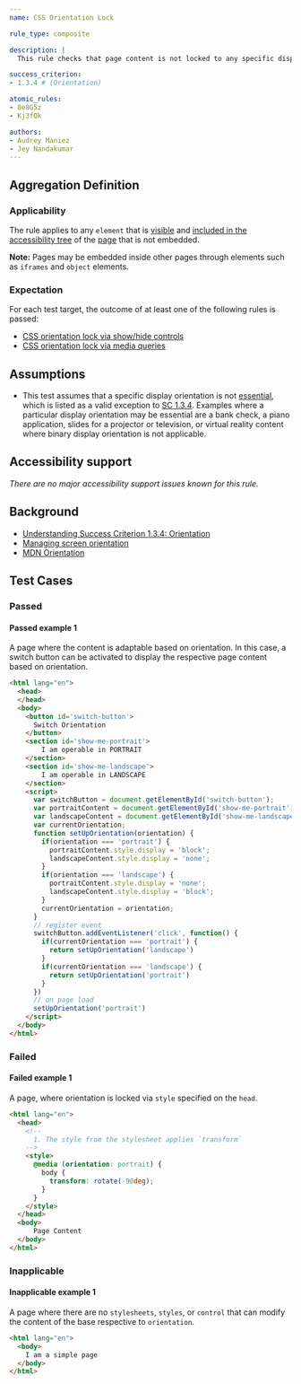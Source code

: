 ```yaml
---
name: CSS Orientation Lock

rule_type: composite

description: |
  This rule checks that page content is not locked to any specific display orientation, and the content is operable in all display orientations.

success_criterion:
- 1.3.4 # (Orientation)

atomic_rules:
- 8e8G5z
- Kj3fQk

authors:
- Audrey Maniez
- Jey Nandakumar
---
```


## Aggregation Definition

### Applicability

The rule applies to any `element` that is [visible](#visible) and [included in the accessibility tree](#included-in-the-accessibility-tree) of the [page](https://www.w3.org/TR/WCAG21/#dfn-web-page-s) that is not embedded.

**Note:** Pages may be embedded inside other pages through elements such as `iframes` and `object` elements.

### Expectation

For each test target, the outcome of at least one of the following rules is passed:
- [CSS orientation lock via show/hide controls](https://auto-wcag.github.io/auto-wcag/rules/8e8G5z.html) 
- [CSS orientation lock via media queries](https://auto-wcag.github.io/auto-wcag/rules/Kj3fQk.html)


## Assumptions

* This test assumes that a specific display orientation is not [essential](https://www.w3.org/TR/WCAG21/#dfn-essential), which is listed as a valid exception to [SC 1.3.4]((https://www.w3.org/WAI/WCAG21/Understanding/orientation.html)). Examples where a particular display orientation may be essential are a bank check, a piano application, slides for a projector or television, or virtual reality content where binary display orientation is not applicable.

## Accessibility support

*There are no major accessibility support issues known for this rule.*

## Background

- [Understanding Success Criterion 1.3.4: Orientation](https://www.w3.org/WAI/WCAG21/Understanding/orientation.html)
- [Managing screen orientation](https://developer.mozilla.org/en-US/docs/Web/API/CSS_Object_Model/Managing_screen_orientation)
- [MDN Orientation](https://developer.mozilla.org/en-US/docs/Web/CSS/@media/orientation)

## Test Cases

### Passed

#### Passed example 1

A page where the content is adaptable based on orientation. In this case, a switch button can be activated to display the respective page content based on orientation.

```html
<html lang="en">
  <head>
  </head>
  <body>
    <button id='switch-button'>
      Switch Orientation
    </button>
    <section id='show-me-portrait'>
        I am operable in PORTRAIT
    </section>
    <section id='show-me-landscape'>
        I am operable in LANDSCAPE
    </section>
    <script>
      var switchButton = document.getElementById('switch-button');
      var portraitContent = document.getElementById('show-me-portrait');
      var landscapeContent = document.getElementById('show-me-landscape');
      var currentOrientation;
      function setUpOrientation(orientation) {
        if(orientation === 'portrait') {
          portraitContent.style.display = 'block';
          landscapeContent.style.display = 'none';
        }
        if(orientation === 'landscape') {
          portraitContent.style.display = 'none';
          landscapeContent.style.display = 'block';
        }
        currentOrientation = orientation;
      }
      // register event
      switchButton.addEventListener('click', function() {
        if(currentOrientation === 'portrait') {
          return setUpOrientation('landscape')
        }
        if(currentOrientation === 'landscape') {
          return setUpOrientation('portrait')
        }
      })
      // on page load
      setUpOrientation('portrait')
    </script>
  </body>
</html>
```

### Failed

#### Failed example 1

A page, where orientation is locked via `style` specified on the `head`.

```html
<html lang="en">
  <head>
    <!--
      1. The style from the stylesheet applies `transform`
    -->
    <style>
      @media (orientation: portrait) {
        body {
          transform: rotate(-90deg);
        }
      }
    </style>
  </head>
  <body>
      Page Content
  </body>
</html>
```

### Inapplicable

#### Inapplicable example 1

A page where there are no `stylesheets`, `styles`, or `control` that can modify the content of the base respective to `orientation`.

```html
<html lang="en">
  <body>
    I am a simple page
  </body>
</html>
```